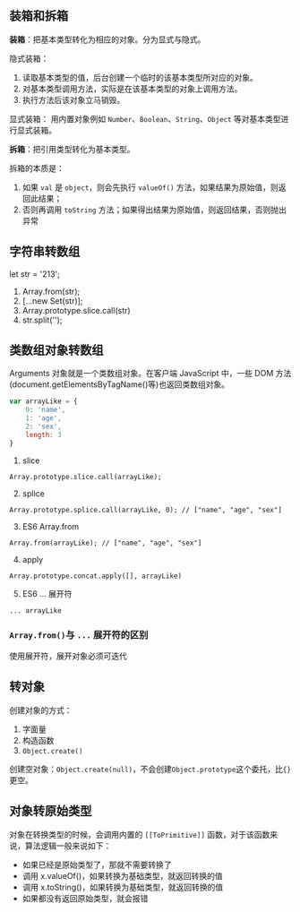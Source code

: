 <!--
 * @Author       : BigDgreen
 * @Date         : 2020-07-17 21:41:42
 * @LastEditors  : BigDgreen
 * @LastEditTime : 2021-01-08 10:23:03
 * @FilePath     : \前端知识点总结\JS\数据类型\类型转换\readme.md
-->
## 装箱和拆箱

**装箱**：把基本类型转化为相应的对象。分为显式与隐式。

隐式装箱：
1. 读取基本类型的值，后台创建一个临时的该基本类型所对应的对象。
2. 对基本类型调用方法，实际是在该基本类型的对象上调用方法。
3. 执行方法后该对象立马销毁。

显式装箱：
用内置对象例如 `Number`、`Boolean`、`String`、`Object` 等对基本类型进行显式装箱。

**拆箱**：把引用类型转化为基本类型。

拆箱的本质是：
1. 如果 `val` 是 `object`，则会先执行 `valueOf()` 方法，如果结果为原始值，则返回此结果；
2. 否则再调用 `toString` 方法；如果得出结果为原始值，则返回结果，否则抛出异常

## 字符串转数组
let str = '213';

1. Array.from(str);
2. [...new Set(str)];
3. Array.prototype.slice.call(str)
4. str.split('');

## 类数组对象转数组
Arguments 对象就是一个类数组对象。在客户端 JavaScript 中，一些 DOM 方法(document.getElementsByTagName()等)也返回类数组对象。
```js
var arrayLike = {
    0: 'name',
    1: 'age',
    2: 'sex',
    length: 3
}
```

1. slice
```
Array.prototype.slice.call(arrayLike);
```

2. splice
```
Array.prototype.splice.call(arrayLike, 0); // ["name", "age", "sex"] 
```
3. ES6 Array.from
```
Array.from(arrayLike); // ["name", "age", "sex"]
```
4. apply
```
Array.prototype.concat.apply([], arrayLike)
```
5. ES6 ... 展开符
```
... arrayLike
```

### `Array.from()`与 `...` 展开符的区别
使用展开符，展开对象必须可迭代

## 转对象
创建对象的方式：
1. 字面量
2. 构造函数
3. `Object.create()`

创建空对象：`Object.create(null)`，不会创建`Object.prototype`这个委托，比`{}`更空。

## 对象转原始类型
对象在转换类型的时候，会调用内置的 `[[ToPrimitive]]` 函数，对于该函数来说，算法逻辑一般来说如下：

- 如果已经是原始类型了，那就不需要转换了
- 调用 x.valueOf()，如果转换为基础类型，就返回转换的值
- 调用 x.toString()，如果转换为基础类型，就返回转换的值
- 如果都没有返回原始类型，就会报错

